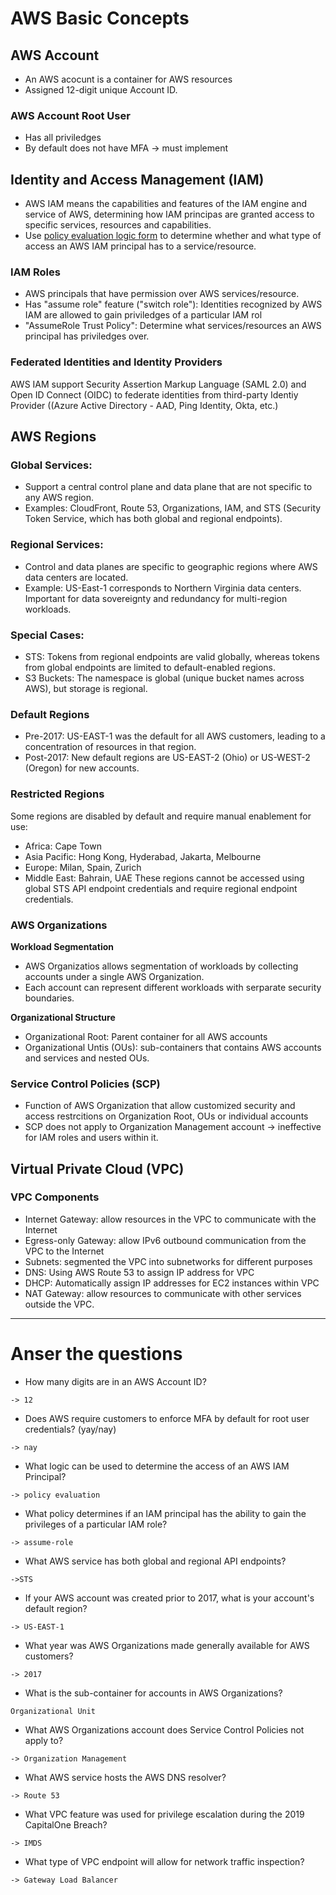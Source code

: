 # AWS Basic Concepts

## AWS Account
- An AWS acocunt is a container for AWS resources
- Assigned 12-digit unique Account ID.
### AWS Account Root User
- Has all priviledges
- By default does not have MFA -> must implement

## Identity and Access Management (IAM)
- AWS IAM means the capabilities and features of the IAM engine and service of AWS, determining how IAM principas are granted access to specific services, resources and capabilities.
- Use [policy evaluation logic form](https://docs.aws.amazon.com/IAM/latest/UserGuide/reference_policies_evaluation-logic.html) to determine whether and what type of access an AWS IAM principal has to a service/resource.

### IAM Roles
- AWS principals that have permission over AWS services/resource.
- Has "assume role" feature ("switch role"): Identities recognized by AWS IAM are allowed to gain priviledges of a particular IAM rol
- "AssumeRole Trust Policy": Determine what services/resources an AWS principal has priviledges over.

### Federated Identities and Identity Providers
AWS IAM support Security Assertion Markup Language (SAML 2.0) and Open ID Connect (OIDC) to federate identities from third-party Identiy Provider ((Azure Active Directory - AAD, Ping Identity, Okta, etc.)

## AWS Regions
### Global Services:
- Support a central control plane and data plane that are not specific to any AWS region.
- Examples: CloudFront, Route 53, Organizations, IAM, and STS (Security Token Service, which has both global and regional endpoints).

### Regional Services:
- Control and data planes are specific to geographic regions where AWS data centers are located.
- Example: US-East-1 corresponds to Northern Virginia data centers.
Important for data sovereignty and redundancy for multi-region workloads.

### Special Cases:
- STS: Tokens from regional endpoints are valid globally, whereas tokens from global endpoints are limited to default-enabled regions.
- S3 Buckets: The namespace is global (unique bucket names across AWS), but storage is regional.

### Default Regions
- Pre-2017: US-EAST-1 was the default for all AWS customers, leading to a concentration of resources in that region.
- Post-2017: New default regions are US-EAST-2 (Ohio) or US-WEST-2 (Oregon) for new accounts.

### Restricted Regions
Some regions are disabled by default and require manual enablement for use:
- Africa: Cape Town
- Asia Pacific: Hong Kong, Hyderabad, Jakarta, Melbourne
- Europe: Milan, Spain, Zurich
- Middle East: Bahrain, UAE
These regions cannot be accessed using global STS API endpoint credentials and require regional endpoint credentials.

### AWS Organizations
**Workload Segmentation**
- AWS Organizatios allows segmentation of workloads by collecting accounts under a single AWS Organization.
- Each account can represent different workloads with serparate security boundaries.

**Organizational Structure**
- Organizational Root: Parent container for all AWS accounts
- Organizational Untis (OUs): sub-containers that contains AWS accounts and services and nested OUs.

### Service Control Policies (SCP)
- Function of AWS Organization that allow customized security and access restrcitions on Organization Root, OUs or individual accounts
- SCP does not apply to Organization Management account -> ineffective for IAM roles and users within it.

## Virtual Private Cloud (VPC)
### VPC Components
- Internet Gateway: allow resources in the VPC to communicate with the Internet 
- Egress-only Gateway: allow 
IPv6 outbound communication from the VPC to the Internet 
- Subnets: segmented the VPC into subnetworks for 
different purposes 
- DNS: Using AWS Route 53 to assign IP address for VPC 
- DHCP: Automatically assign IP 
addresses for EC2 instances within VPC
- NAT Gateway: allow resources to communicate with other services outside the VPC.

-----
# Anser the questions
- How many digits are in an AWS Account ID?

`-> 12`

- Does AWS require customers to enforce MFA by default for root user credentials? (yay/nay)

`-> nay`

- What logic can be used to determine the access of an AWS IAM Principal?

`-> policy evaluation`

- What policy determines if an IAM principal has the ability to gain the privileges of a particular IAM role?

`-> assume-role`

- What AWS service has both global and regional API endpoints?

`->STS`

- If your AWS account was created prior to 2017, what is your account's default region?

`-> US-EAST-1`

- What year was AWS Organizations made generally available for AWS customers?

`-> 2017`

- What is the sub-container for accounts in AWS Organizations?

`Organizational Unit`

- What AWS Organizations account does Service Control Policies not apply to?

`-> Organization Management`

- What AWS service hosts the AWS DNS resolver?

`-> Route 53`

- What VPC feature was used for privilege escalation during the 2019 CapitalOne Breach?

`-> IMDS`

- What type of VPC endpoint will allow for network traffic inspection?

`-> Gateway Load Balancer`
